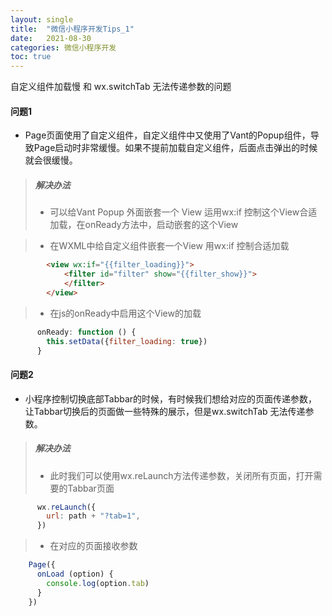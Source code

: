 ```yaml
---
layout: single
title:  "微信小程序开发Tips_1"
date:   2021-08-30
categories: 微信小程序开发
toc: true
---
```

自定义组件加载慢 和 wx.switchTab 无法传递参数的问题

#### 问题1

- Page页面使用了自定义组件，自定义组件中又使用了Vant的Popup组件，导致Page启动时非常缓慢。如果不提前加载自定义组件，后面点击弹出的时候就会很缓慢。

> ##### 解决办法 
> - 可以给Vant Popup 外面嵌套一个 View 运用wx:if 控制这个View合适加载，在onReady方法中，启动嵌套的这个View

> - 在WXML中给自定义组件嵌套一个View 用wx:if 控制合适加载

```html
        <view wx:if="{{filter_loading}}">
            <filter id="filter" show="{{filter_show}}">
            </filter>
        </view>
```

> - 在js的onReady中启用这个View的加载

```javascript
      onReady: function () {
        this.setData({filter_loading: true})
      }
```

#### 问题2
- 小程序控制切换底部Tabbar的时候，有时候我们想给对应的页面传递参数，让Tabbar切换后的页面做一些特殊的展示，但是wx.switchTab 无法传递参数。

> ##### 解决办法 
> - 此时我们可以使用wx.reLaunch方法传递参数，关闭所有页面，打开需要的Tabbar页面

```javascript
      wx.reLaunch({
        url: path + "?tab=1",
      })
```

> - 在对应的页面接收参数

```javascript
    Page({
      onLoad (option) {
        console.log(option.tab)
      }
    })
```



